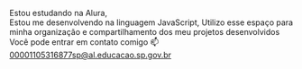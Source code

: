 Estou estudando na Alura,    
Estou me desenvolvendo na linguagem JavaScript,
Utilizo esse espaço para minha organização e compartilhamento dos meu projetos desenvolvidos 
Você pode entrar em contato comigo 📫
00001105316877sp@al.educacao.sp.gov.br
